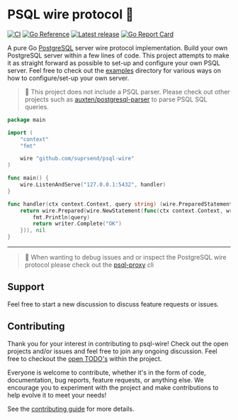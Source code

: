 # PSQL wire protocol 🔌

[![CI](https://github.com/suprsend/psql-wire/actions/workflows/ci.yaml/badge.svg)](https://github.com/suprsend/psql-wire/actions/workflows/ci.yaml)
[![Go Reference](https://pkg.go.dev/badge/github.com/suprsend/psql-wire.svg)](https://pkg.go.dev/github.com/suprsend/psql-wire) [![Latest release](https://img.shields.io/github/release/jeroenrinzema/psql-wire.svg)](https://github.com/suprsend/psql-wire/releases) [![Go Report Card](https://goreportcard.com/badge/github.com/suprsend/psql-wire)](https://goreportcard.com/report/github.com/suprsend/psql-wire)

A pure Go [PostgreSQL](https://www.postgresql.org/) server wire protocol implementation.
Build your own PostgreSQL server within a few lines of code.
This project attempts to make it as straight forward as possible to set-up and configure your own PSQL server.
Feel free to check out the [examples](https://github.com/suprsend/psql-wire/tree/main/examples) directory for various ways on how to configure/set-up your own server.

> 🚧 This project does not include a PSQL parser. Please check out other projects such as [auxten/postgresql-parser](https://github.com/auxten/postgresql-parser) to parse PSQL SQL queries.

```go
package main

import (
	"context"
	"fmt"

	wire "github.com/suprsend/psql-wire"
)

func main() {
	wire.ListenAndServe("127.0.0.1:5432", handler)
}

func handler(ctx context.Context, query string) (wire.PreparedStatements, error) {
	return wire.Prepared(wire.NewStatement(func(ctx context.Context, writer wire.DataWriter, parameters []wire.Parameter) error {
		fmt.Println(query)
		return writer.Complete("OK")
	})), nil
}
```

---

> 🚧 When wanting to debug issues and or inspect the PostgreSQL wire protocol please check out the [psql-proxy](https://github.com/cloudproud/psql-proxy) cli

## Support

Feel free to start a new discussion to discuss feature requests or issues.

## Contributing

Thank you for your interest in contributing to psql-wire!
Check out the open projects and/or issues and feel free to join any ongoing discussion.
Feel free to checkout the [open TODO's](https://github.com/suprsend/psql-wire/issues?q=is%3Aissue+is%3Aopen+label%3Atodo) within the project.

Everyone is welcome to contribute, whether it's in the form of code, documentation, bug reports, feature requests, or anything else. We encourage you to experiment with the project and make contributions to help evolve it to meet your needs!

See the [contributing guide](https://github.com/suprsend/psql-wire/blob/main/CONTRIBUTING.md) for more details.
